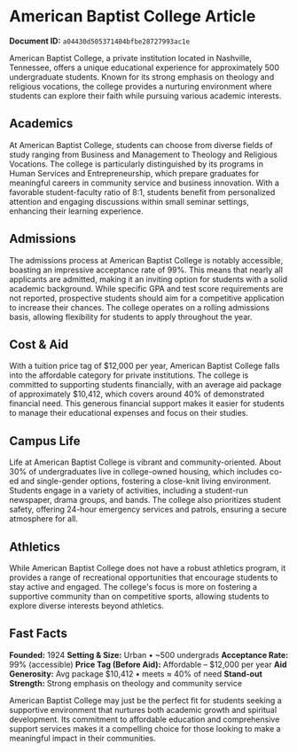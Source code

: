 # American Baptist College Article

**Document ID:** `a04430d505371404bfbe28727993ac1e`

American Baptist College, a private institution located in Nashville, Tennessee, offers a unique educational experience for approximately 500 undergraduate students. Known for its strong emphasis on theology and religious vocations, the college provides a nurturing environment where students can explore their faith while pursuing various academic interests.

## Academics
At American Baptist College, students can choose from diverse fields of study ranging from Business and Management to Theology and Religious Vocations. The college is particularly distinguished by its programs in Human Services and Entrepreneurship, which prepare graduates for meaningful careers in community service and business innovation. With a favorable student-faculty ratio of 8:1, students benefit from personalized attention and engaging discussions within small seminar settings, enhancing their learning experience.

## Admissions
The admissions process at American Baptist College is notably accessible, boasting an impressive acceptance rate of 99%. This means that nearly all applicants are admitted, making it an inviting option for students with a solid academic background. While specific GPA and test score requirements are not reported, prospective students should aim for a competitive application to increase their chances. The college operates on a rolling admissions basis, allowing flexibility for students to apply throughout the year.

## Cost & Aid
With a tuition price tag of $12,000 per year, American Baptist College falls into the affordable category for private institutions. The college is committed to supporting students financially, with an average aid package of approximately $10,412, which covers around 40% of demonstrated financial need. This generous financial support makes it easier for students to manage their educational expenses and focus on their studies.

## Campus Life
Life at American Baptist College is vibrant and community-oriented. About 30% of undergraduates live in college-owned housing, which includes co-ed and single-gender options, fostering a close-knit living environment. Students engage in a variety of activities, including a student-run newspaper, drama groups, and bands. The college also prioritizes student safety, offering 24-hour emergency services and patrols, ensuring a secure atmosphere for all.

## Athletics
While American Baptist College does not have a robust athletics program, it provides a range of recreational opportunities that encourage students to stay active and engaged. The college's focus is more on fostering a supportive community than on competitive sports, allowing students to explore diverse interests beyond athletics.

## Fast Facts
**Founded:** 1924
**Setting & Size:** Urban • ~500 undergrads
**Acceptance Rate:** 99% (accessible)
**Price Tag (Before Aid):** Affordable – $12,000 per year
**Aid Generosity:** Avg package $10,412 • meets ≈ 40% of need
**Stand-out Strength:** Strong emphasis on theology and community service

American Baptist College may just be the perfect fit for students seeking a supportive environment that nurtures both academic growth and spiritual development. Its commitment to affordable education and comprehensive support services makes it a compelling choice for those looking to make a meaningful impact in their communities.
